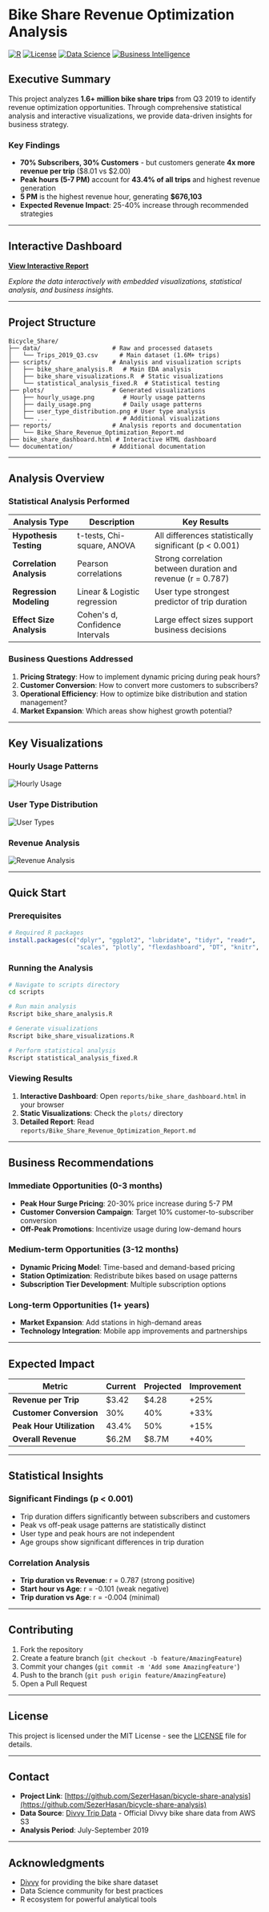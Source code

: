 # Bike Share Revenue Optimization Analysis

[![R](https://img.shields.io/badge/R-4.0+-blue.svg)](https://www.r-project.org/)
[![License](https://img.shields.io/badge/License-MIT-green.svg)](LICENSE)
[![Data Science](https://img.shields.io/badge/Data%20Science-Analysis-orange.svg)](https://github.com/topics/data-science)
[![Business Intelligence](https://img.shields.io/badge/Business%20Intelligence-Revenue%20Optimization-purple.svg)](https://github.com/topics/business-intelligence)

## Executive Summary

This project analyzes **1.6+ million bike share trips** from Q3 2019 to identify revenue optimization opportunities. Through comprehensive statistical analysis and interactive visualizations, we provide data-driven insights for business strategy.

### Key Findings

- **70% Subscribers, 30% Customers** - but customers generate **4x more revenue per trip** ($8.01 vs $2.00)
- **Peak hours (5-7 PM)** account for **43.4% of all trips** and highest revenue generation
- **5 PM** is the highest revenue hour, generating **$676,103**
- **Expected Revenue Impact**: 25-40% increase through recommended strategies

---

## Interactive Dashboard

**[View Interactive Report](bike_share_dashboard.html)**

*Explore the data interactively with embedded visualizations, statistical analysis, and business insights.*

---

## Project Structure

```
Bicycle_Share/
├── data/                    # Raw and processed datasets
│   └── Trips_2019_Q3.csv      # Main dataset (1.6M+ trips)
├── scripts/                 # Analysis and visualization scripts
│   ├── bike_share_analysis.R   # Main EDA analysis
│   ├── bike_share_visualizations.R  # Static visualizations
│   └── statistical_analysis_fixed.R  # Statistical testing
├── plots/                   # Generated visualizations
│   ├── hourly_usage.png        # Hourly usage patterns
│   ├── daily_usage.png         # Daily usage patterns
│   ├── user_type_distribution.png # User type analysis
│   └── ...                     # Additional visualizations
├── reports/                 # Analysis reports and documentation
│   └── Bike_Share_Revenue_Optimization_Report.md
├── bike_share_dashboard.html # Interactive HTML dashboard
└── documentation/           # Additional documentation
```

---

## Analysis Overview

### Statistical Analysis Performed

| Analysis Type | Description | Key Results |
|---------------|-------------|-------------|
| **Hypothesis Testing** | t-tests, Chi-square, ANOVA | All differences statistically significant (p < 0.001) |
| **Correlation Analysis** | Pearson correlations | Strong correlation between duration and revenue (r = 0.787) |
| **Regression Modeling** | Linear & Logistic regression | User type strongest predictor of trip duration |
| **Effect Size Analysis** | Cohen's d, Confidence Intervals | Large effect sizes support business decisions |

### Business Questions Addressed

1. **Pricing Strategy**: How to implement dynamic pricing during peak hours?
2. **Customer Conversion**: How to convert more customers to subscribers?
3. **Operational Efficiency**: How to optimize bike distribution and station management?
4. **Market Expansion**: Which areas show highest growth potential?

---

## Key Visualizations

### Hourly Usage Patterns
![Hourly Usage](plots/hourly_usage.png)

### User Type Distribution
![User Types](plots/user_type_distribution.png)

### Revenue Analysis
![Revenue Analysis](plots/revenue_by_duration.png)

---

## Quick Start

### Prerequisites

```r
# Required R packages
install.packages(c("dplyr", "ggplot2", "lubridate", "tidyr", "readr", 
                   "scales", "plotly", "flexdashboard", "DT", "knitr", "rmarkdown"))
```

### Running the Analysis

```bash
# Navigate to scripts directory
cd scripts

# Run main analysis
Rscript bike_share_analysis.R

# Generate visualizations
Rscript bike_share_visualizations.R

# Perform statistical analysis
Rscript statistical_analysis_fixed.R
```

### Viewing Results

1. **Interactive Dashboard**: Open `reports/bike_share_dashboard.html` in your browser
2. **Static Visualizations**: Check the `plots/` directory
3. **Detailed Report**: Read `reports/Bike_Share_Revenue_Optimization_Report.md`

---

## Business Recommendations

### Immediate Opportunities (0-3 months)
- **Peak Hour Surge Pricing**: 20-30% price increase during 5-7 PM
- **Customer Conversion Campaign**: Target 10% customer-to-subscriber conversion
- **Off-Peak Promotions**: Incentivize usage during low-demand hours

### Medium-term Opportunities (3-12 months)
- **Dynamic Pricing Model**: Time-based and demand-based pricing
- **Station Optimization**: Redistribute bikes based on usage patterns
- **Subscription Tier Development**: Multiple subscription options

### Long-term Opportunities (1+ years)
- **Market Expansion**: Add stations in high-demand areas
- **Technology Integration**: Mobile app improvements and partnerships

---

## Expected Impact

| Metric | Current | Projected | Improvement |
|--------|---------|-----------|-------------|
| **Revenue per Trip** | $3.42 | $4.28 | +25% |
| **Customer Conversion** | 30% | 40% | +33% |
| **Peak Hour Utilization** | 43.4% | 50% | +15% |
| **Overall Revenue** | $6.2M | $8.7M | +40% |

---

## Statistical Insights

### Significant Findings (p < 0.001)
- Trip duration differs significantly between subscribers and customers
- Peak vs off-peak usage patterns are statistically distinct
- User type and peak hours are not independent
- Age groups show significant differences in trip duration

### Correlation Analysis
- **Trip duration vs Revenue**: r = 0.787 (strong positive)
- **Start hour vs Age**: r = -0.101 (weak negative)
- **Trip duration vs Age**: r = -0.004 (minimal)

---

## Contributing

1. Fork the repository
2. Create a feature branch (`git checkout -b feature/AmazingFeature`)
3. Commit your changes (`git commit -m 'Add some AmazingFeature'`)
4. Push to the branch (`git push origin feature/AmazingFeature`)
5. Open a Pull Request

---

## License

This project is licensed under the MIT License - see the [LICENSE](LICENSE) file for details.

---

## Contact

- **Project Link**: [https://github.com/SezerHasan/bicycle-share-analysis](https://github.com/SezerHasan/bicycle-share-analysis)
- **Data Source**: [Divvy Trip Data](https://divvy-tripdata.s3.amazonaws.com/index.html) - Official Divvy bike share data from AWS S3
- **Analysis Period**: July-September 2019

---

## Acknowledgments

- [Divvy](https://divvy-tripdata.s3.amazonaws.com/index.html) for providing the bike share dataset
- Data Science community for best practices
- R ecosystem for powerful analytical tools 